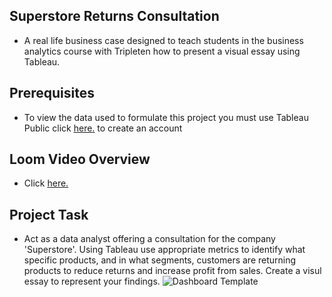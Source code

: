 ## Superstore Returns Consultation
* A real life business case designed to teach students in the business analytics course with Tripleten how to present a visual essay using Tableau.
## Prerequisites
* To view the data used to formulate this project you must use Tableau Public click  <a href='https://id.tableau.com/register?clientId=wcS7HwY98qdfgBREHT7Xoln7ipc75U0a' target=_blank><u>here</u>.</a> to create an account
## Loom Video Overview
* Click <a href='https://www.loom.com/share/7e5c803bee284e3ba62e49b15ed4eb03?sid=2c2fe2bd-3d67-4b8a-bd54-e17da9bc26e8' target=_blank><u>here</u>.</a>
## Project Task
* Act as a data analyst offering a consultation for the company 'Superstore'. Using Tableau use appropriate metrics to identify what specific products, and in what segments, customers are returning products to reduce returns and increase profit from sales. Create a visul essay to represent your findings.
![Dashboard Template](https://github.com/jasminerc23/Data_Projects_Tripleten/assets/165707643/8f23f7a1-01c9-4199-8a5e-f4713a5f1b41)
